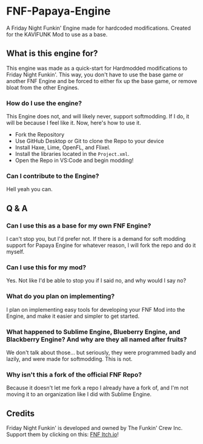 # FNF-Papaya-Engine
A Friday Night Funkin' Engine made for hardcoded modifications. Created for the KAVIFUNK Mod to use as a base.

## What is this engine for?
This engine was made as a quick-start for Hardmodded modifications to Friday Night Funkin'. This way, you don't have to use the base game or another FNF Engine and be forced
to either fix up the base game, or remove bloat from the other Engines.

### How do I use the engine?
This Engine does not, and will likely never, support softmodding. If I do, it will be because I feel like it. Now, here's how to use it.

- Fork the Repository
- Use GitHub Desktop or Git to clone the Repo to your device
- Install Haxe, Lime, OpenFL, and Flixel.
- Install the libraries located in the `Project.xml`.
- Open the Repo in VS:Code and begin modding!

### Can I contribute to the Engine?
Hell yeah you can.

## Q & A
### Can I use this as a base for my own FNF Engine?
I can't stop you, but I'd prefer not. If there is a demand for soft modding support for Papaya Engine for whatever reason, I will fork the repo and do it myself.
### Can I use this for my mod?
Yes. Not like I'd be able to stop you if I said no, and why would I say no?
### What do you plan on implementing?
I plan on implementing easy tools for developing your FNF Mod into the Engine, and make it easier and simpler to get started.
### What happened to Sublime Engine, Blueberry Engine, and Blackberry Engine? And why are they all named after fruits?
We don't talk about those... but seriously, they were programmed badly and lazily, and were made for softmodding. This is not.
### Why isn't this a fork of the official FNF Repo?
Because it doesn't let me fork a repo I already have a fork of, and I'm not moving it to an organization like I did with Sublime Engine.

## Credits
Friday Night Funkin' is developed and owned by The Funkin' Crew Inc. Support them by clicking on this: [FNF Itch.io](https://ninja-muffin24.itch.io/funkin)!
